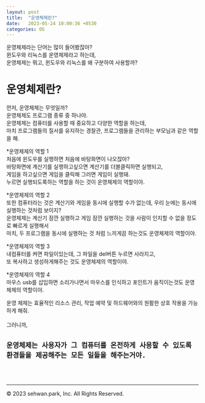 ```yaml
---
layout: post
title:  "운영체제란?"
date:   2023-05-24 10:00:36 +0530
categories: OS
---
```

운영체제라는 단어는 많이 들어봤잖아?<br>
윈도우와 리눅스를 운영체제라고 하는데,<br>
운영체제는 뭐고, 윈도우와 리눅스를 왜 구분하여 사용할까?<br>

# 운영체제란?

먼저, 운영체제는 무엇일까?<br>
운영체제도 프로그램 종류 중 하나야.<br>
운영체제는 컴퓨터를 사용할 때 중요하고 다양한 역할을 하는데,<br>
마치 프로그램들의 질서를 유지하는 경찰관, 프로그램들을 관리하는 부모님과 같은 역할을 해.<br>

*운영체제의 역할 1<br>
처음에 윈도우를 실행하면 처음에 바탕화면이 나오잖아?<br>
바탕화면에 계산기를 실행하고싶으면 계산기를 더블클릭하면 실행되고,<br>
게임을 하고싶으면 게임을 클릭해 그러면 게임이 실행돼.<br>
누르면 실행되도록하는 역할을 하는 것이 운영체제의 역할이야.<br>

*운영체제의 역할 2<br>
또한 컴퓨터라는 것은 계산기와 게임을 동시에 실행할 수가 없는데, 우리 눈에는 동시에 실행하는 것처럼 보이지?<br>
운영체제는 계산기 잠깐 실행하고 게임 잠깐 실행하는 것을 사람이 인지할 수 없을 정도로 빠르게 실행해서<br>
마치, 두 프로그램을 동시에 실행하는 것 처럼 느끼게끔 하는것도 운영체제의 역할이야.<br>

*운영체제의 역할 3<br>
내컴퓨터를 켜면 파일이있는데, 그 파일을 del버튼 누르면 사라지고,<br>
또 복사하고 생성하게해주는 것도 운영체제의 역할이야.<br>

*운영체제의 역할 4<br>
마우스 usb를 삽입하면 소리가나면서 마우스를 인식하고 포인트가 움직이는것도 운영체제의 역할이야.<br>

운영 체제는 효율적인 리소스 관리, 작업 예약 및 하드웨어와의 원활한 상호 작용을 가능하게 해줘.<br>
<br>
그러니까, <br>
## `운영체제는 사용자가 그 컴퓨터를 온전하게 사용할 수 있도록 환경들을 제공해주는 모든 일들을 해주는거야.`

<br>
<br>



- - -
© 2023 sehwan.park, Inc. All Rights Reserved.




[jekyll-docs]: https://jekyllrb.com/docs/home
[jekyll-gh]:   https://github.com/jekyll/jekyll
[jekyll-talk]: https://talk.jekyllrb.com/
